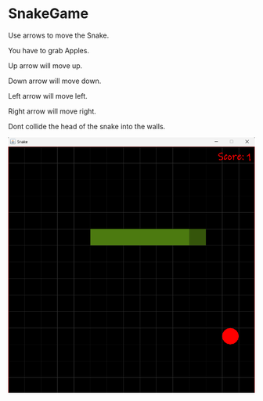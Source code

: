 # SnakeGame

Use arrows to move the Snake.

You have to grab Apples.

Up arrow will move up.

Down arrow will move down.

Left arrow will move left.

Right arrow will move right.

Dont collide the head of the snake into the walls.

![SnakeGame](SnakeGame.png)
